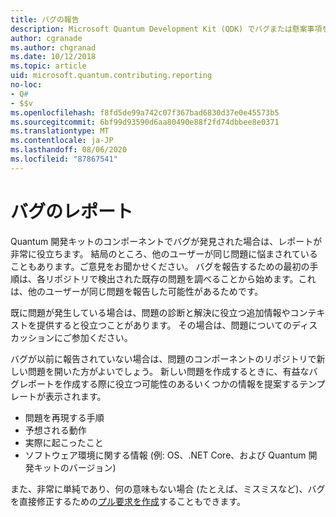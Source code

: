 ```yaml
---
title: バグの報告
description: Microsoft Quantum Development Kit (QDK) でバグまたは懸案事項を報告する方法について説明します。
author: cgranade
ms.author: chgranad
ms.date: 10/12/2018
ms.topic: article
uid: microsoft.quantum.contributing.reporting
no-loc:
- Q#
- $$v
ms.openlocfilehash: f8fd5de99a742c07f367bad6830d37e0e45573b5
ms.sourcegitcommit: 6bf99d93590d6aa80490e88f2fd74dbbee8e0371
ms.translationtype: MT
ms.contentlocale: ja-JP
ms.lasthandoff: 08/06/2020
ms.locfileid: "87867541"
---
```

# <a name="reporting-bugs"></a>バグのレポート #

Quantum 開発キットのコンポーネントでバグが発見された場合は、レポートが非常に役立ちます。
結局のところ、他のユーザーが同じ問題に悩まされていることもあります。ご意見をお聞かせください。
バグを報告するための最初の手順は、各リポジトリで検出された既存の問題を調べることから始めます。これは、他のユーザーが同じ問題を報告した可能性があるためです。

既に問題が発生している場合は、問題の診断と解決に役立つ追加情報やコンテキストを提供すると役立つことがあります。
その場合は、問題についてのディスカッションにご参加ください。

バグが以前に報告されていない場合は、問題のコンポーネントのリポジトリで新しい問題を開いた方がよいでしょう。
新しい問題を作成するときに、有益なバグレポートを作成する際に役立つ可能性のあるいくつかの情報を提案するテンプレートが表示されます。

- 問題を再現する手順
- 予想される動作
- 実際に起こったこと
- ソフトウェア環境に関する情報 (例: OS、.NET Core、および Quantum 開発キットのバージョン)

また、非常に単純であり、何の意味もない場合 (たとえば、ミスミスなど)、バグを直接修正するための[プル要求を作成](https://help.github.com/articles/about-pull-requests/)することもできます。

